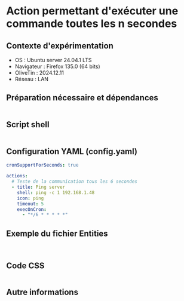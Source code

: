 # Action permettant d'exécuter une commande toutes les n secondes
## Contexte d'expérimentation
* OS : Ubuntu server 24.04.1 LTS
* Navigateur : Firefox 135.0 (64 bits)
* OliveTin : 2024.12.11
* Réseau : LAN
  
## Préparation nécessaire et dépendances
```bash
```

## Script shell
```bash
```

## Configuration YAML (config.yaml)
```yaml
cronSupportForSeconds: true

actions:
  # Teste de la communication tous les 6 secondes
  - title: Ping server
    shell: ping -c 1 192.168.1.48
    icon: ping
    timeout: 5
    execOnCron:
      - "*/6 * * * * *"
```

## Exemple du fichier Entities
```json
```
```yaml
```

## Code CSS
```css
```

## Autre informations
